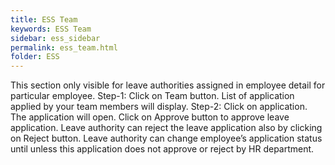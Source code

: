 ```yaml
---
title: ESS Team
keywords: ESS Team
sidebar: ess_sidebar
permalink: ess_team.html
folder: ESS
---
```



This section only visible for leave authorities assigned in employee detail for particular employee.
Step-1: Click on Team button. List of application applied by your team members will display.
Step-2: Click on application. The application will open. Click on Approve button to approve leave application. Leave authority can reject the leave application also by clicking on Reject button.
Leave authority can change employee’s application status until unless this application does not approve or reject by HR department.
